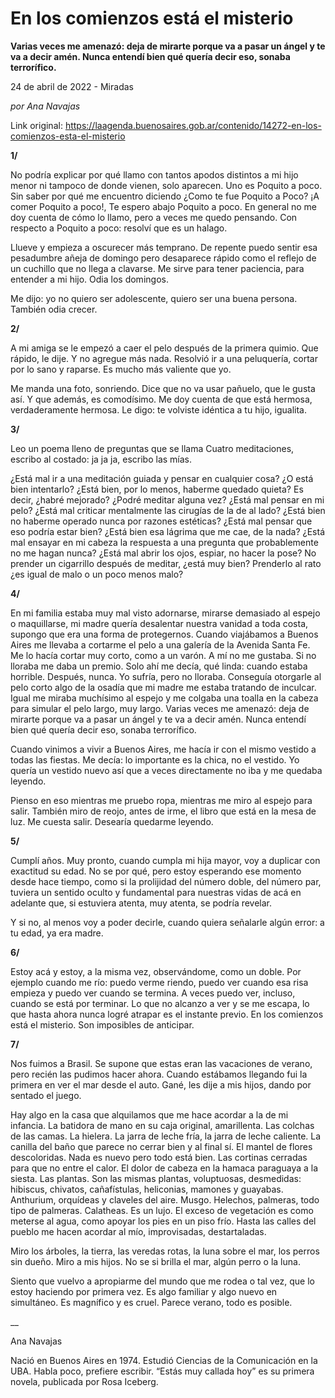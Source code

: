 # En los comienzos está el misterio

**Varias veces me amenazó: deja de mirarte porque va a pasar un ángel y te va a decir amén. Nunca entendí bien qué quería decir eso, sonaba terrorífico.**

24 de abril de 2022 - Miradas

_por Ana Navajas_

Link original: https://laagenda.buenosaires.gob.ar/contenido/14272-en-los-comienzos-esta-el-misterio



**1/**




No podría explicar por qué llamo con tantos apodos distintos a mi hijo menor ni tampoco de donde vienen, solo aparecen. Uno es Poquito a poco. Sin saber por qué me encuentro diciendo ¿Como te fue Poquito a Poco? ¡A comer Poquito a poco!, Te espero abajo Poquito a poco. En general no me doy cuenta de cómo lo llamo, pero a veces me quedo pensando. Con respecto a Poquito a poco: resolví que es un halago.




Llueve y empieza a oscurecer más temprano. De repente puedo sentir esa pesadumbre añeja de domingo pero desaparece rápido como el reflejo de un cuchillo que no llega a clavarse. Me sirve para tener paciencia, para entender a mi hijo. Odia los domingos.




Me dijo: yo no quiero ser adolescente, quiero ser una buena persona. También odia crecer.




**2/**




A mi amiga se le empezó a caer el pelo después de la primera quimio. Que rápido, le dije. Y no agregue más nada. Resolvió ir a una peluquería, cortar por lo sano y raparse. Es mucho más valiente que yo.




Me manda una foto, sonriendo. Dice que no va usar pañuelo, que le gusta así. Y que además, es comodísimo. Me doy cuenta de que está hermosa, verdaderamente hermosa. Le digo: te volviste idéntica a tu hijo, igualita.




**3/**




Leo un poema lleno de preguntas que se llama Cuatro meditaciones, escribo al costado: ja ja ja, escribo las mías.




¿Está mal ir a una meditación guiada y pensar en cualquier cosa? ¿O está bien intentarlo? ¿Está bien, por lo menos, haberme quedado quieta? Es decir, ¿habré mejorado? ¿Podré meditar alguna vez? ¿Está mal pensar en mi pelo? ¿Está mal criticar mentalmente las cirugías de la de al lado? ¿Está bien no haberme operado nunca por razones estéticas? ¿Está mal pensar que eso podría estar bien? ¿Está bien esa lágrima que me cae, de la nada? ¿Está mal ensayar en mi cabeza la respuesta a una pregunta que probablemente no me hagan nunca? ¿Está mal abrir los ojos, espiar, no hacer la pose? No prender un cigarrillo después de meditar, ¿está muy bien? Prenderlo al rato ¿es igual de malo o un poco menos malo?




**4/**




En mi familia estaba muy mal visto adornarse, mirarse demasiado al espejo o maquillarse, mi madre quería desalentar nuestra vanidad a toda costa, supongo que era una forma de protegernos. Cuando viajábamos a Buenos Aires me llevaba a cortarme el pelo a una galería de la Avenida Santa Fe. Me lo hacía cortar muy corto, como a un varón. A mí no me gustaba. Si no lloraba me daba un premio. Solo ahí me decía, qué linda: cuando estaba horrible. Después, nunca. Yo sufría, pero no lloraba. Conseguía otorgarle al pelo corto algo de la osadía que mi madre me estaba tratando de inculcar. Igual me miraba muchísimo al espejo y me colgaba una toalla en la cabeza para simular el pelo largo, muy largo. Varias veces me amenazó: deja de mirarte porque va a pasar un ángel y te va a decir amén. Nunca entendí bien qué quería decir eso, sonaba terrorífico.




Cuando vinimos a vivir a Buenos Aires, me hacía ir con el mismo vestido a todas las fiestas. Me decía: lo importante es la chica, no el vestido. Yo quería un vestido nuevo así que a veces directamente no iba y me quedaba leyendo.




Pienso en eso mientras me pruebo ropa, mientras me miro al espejo para salir. También miro de reojo, antes de irme, el libro que está en la mesa de luz. Me cuesta salir. Desearía quedarme leyendo.




**5/**




Cumplí años. Muy pronto, cuando cumpla mi hija mayor, voy a duplicar con exactitud su edad. No se por qué, pero estoy esperando ese momento desde hace tiempo, como si la prolijidad del número doble, del número par, tuviera un sentido oculto y fundamental para nuestras vidas de acá en adelante que, si estuviera atenta, muy atenta, se podría revelar.




Y si no, al menos voy a poder decirle, cuando quiera señalarle algún error: a tu edad, ya era madre.




**6/**




Estoy acá y estoy, a la misma vez, observándome, como un doble. Por ejemplo cuando me río: puedo verme riendo, puedo ver cuando esa risa empieza y puedo ver cuando se termina. A veces puedo ver, incluso, cuando se está por terminar. Lo que no alcanzo a ver y se me escapa, lo que hasta ahora nunca logré atrapar es el instante previo. En los comienzos está el misterio. Son imposibles de anticipar.




**7/**




Nos fuimos a Brasil. Se supone que estas eran las vacaciones de verano, pero recién las pudimos hacer ahora. Cuando estábamos llegando fui la primera en ver el mar desde el auto. Gané, les dije a mis hijos, dando por sentado el juego.




Hay algo en la casa que alquilamos que me hace acordar a la de mi infancia. La batidora de mano en su caja original, amarillenta. Las colchas de las camas. La hielera. La jarra de leche fría, la jarra de leche caliente. La canilla del baño que parece no cerrar bien y al final sí. El mantel de flores descoloridas. Nada es nuevo pero todo está bien. Las cortinas cerradas para que no entre el calor. El dolor de cabeza en la hamaca paraguaya a la siesta. Las plantas. Son las mismas plantas, voluptuosas, desmedidas: hibiscus, chivatos, cañafístulas, heliconias, mamones y guayabas. Anthurium, orquídeas y claveles del aire. Musgo. Helechos, palmeras, todo tipo de palmeras. Calatheas. Es un lujo. El exceso de vegetación es como meterse al agua, como apoyar los pies en un piso frío. Hasta las calles del pueblo me hacen acordar al mío, improvisadas, destartaladas.




Miro los árboles, la tierra, las veredas rotas, la luna sobre el mar, los perros sin dueño. Miro a mis hijos. No se si brilla el mar, algún perro o la luna.




Siento que vuelvo a apropiarme del mundo que me rodea o tal vez, que lo estoy haciendo por primera vez. Es algo familiar y algo nuevo en simultáneo. Es magnífico y es cruel. Parece verano, todo es posible.




\_\_




Ana Navajas




Nació en Buenos Aires en 1974. Estudió Ciencias de la Comunicación en la UBA. Habla poco, prefiere escribir. “Estás muy callada hoy” es su primera novela, publicada por Rosa Iceberg.



